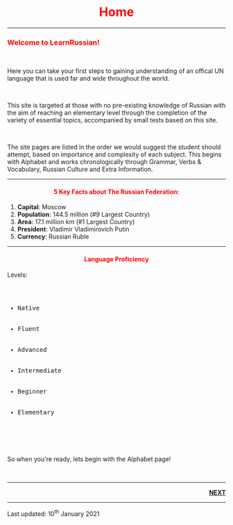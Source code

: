  <div class="container">

<h1 style="text-align:center; color:red;">Home</h1>
<hr>
<h3 style="color:red;">Welcome to LearnRussian!</h3>
<br>
<section>
<p> Here you can take your first steps to gaining understanding of an offical UN language that is used far and wide throughout the world. </p>
</section>
		<br>
<section>
<p>This site is targeted at those with no pre-existing knowledge of Russian with the aim of reaching an elementary level through the completion of the variety of essential topics, accompanied by small tests based on this site. </p>
		<br>
<p>The site pages are listed in the order we would suggest the student should attempt, based on importance and complexity of each subject. This begins with Alphabet and works chronologically through Grammar, Verbs & Vocabulary, Russian Culture and Extra Information. 
	</section>
  <hr>
  <h4 style="text-align:center; color:red;">5 Key Facts about The Russian Federation:</h4>
  <ol> 
	  <li> <b>Capital</b>: Moscow </li>
	<li> <b>Population</b>: 144.5 million (#9 Largest Country) </li>
	<li> <b>Area</b>: 17.1 million km (#1 Largest Country) </li>
	<li> <b>President</b>: Vladimir Vladimirovich Putin </li>
	<li> <b>Currency</b>: Russian Ruble </li>
  </ol>
  
<hr>
<div class="container">
<h4 style="text-align:center; color:red;">Language Proficiency</h4>
<p>Levels:</p>
<pre>
<ul>
  <li>Native</li>
  <li>Fluent</li>
  <li>Advanced</li>
  <li>Intermediate</li>
  <li>Beginner</li>
  <li>Elementary</li>
</ul>  
</pre>
</div>
<br>
<p> So when you're ready, lets begin with the Alphabet page! </p>
<br>  
<hr>
<p> <a style="float:right;" href="https://jameslock98.github.io/SML5202-2020-Final-JamesLock/page2.html" class="btn2"> <b>NEXT</b> </a> </p>
<div style="clear:both;"> </div>
	
 <hr>  
  <p> Last updated: 10<sup>th</sup> January 2021 </p>
